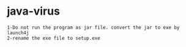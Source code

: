 # java-virus
    1-Do not run the program as jar file. convert the jar to exe by launch4j
    2-rename the exe file to setup.exe
